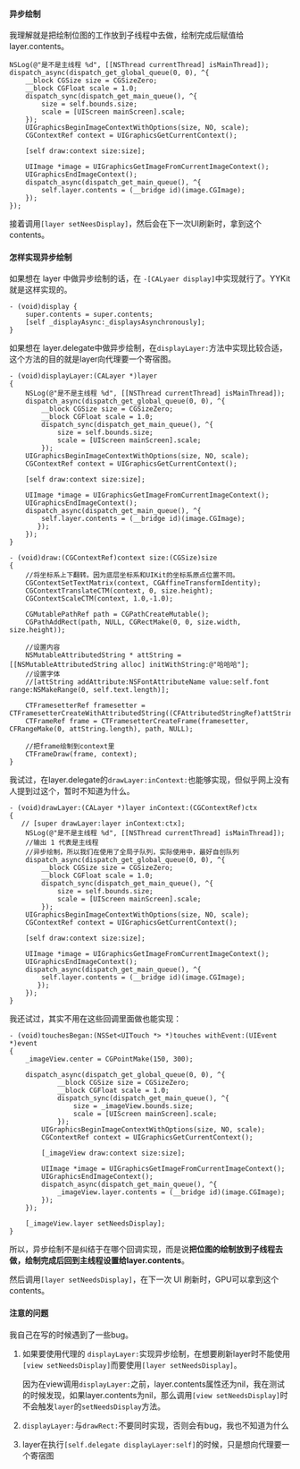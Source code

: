 #### 异步绘制

我理解就是把绘制位图的工作放到子线程中去做，绘制完成后赋值给layer.contents。

```objc
NSLog(@"是不是主线程 %d", [[NSThread currentThread] isMainThread]);
dispatch_async(dispatch_get_global_queue(0, 0), ^{
    __block CGSize size = CGSizeZero;
    __block CGFloat scale = 1.0;
    dispatch_sync(dispatch_get_main_queue(), ^{
        size = self.bounds.size;
        scale = [UIScreen mainScreen].scale;
    });
    UIGraphicsBeginImageContextWithOptions(size, NO, scale);
    CGContextRef context = UIGraphicsGetCurrentContext();

    [self draw:context size:size];

    UIImage *image = UIGraphicsGetImageFromCurrentImageContext();
    UIGraphicsEndImageContext();
    dispatch_async(dispatch_get_main_queue(), ^{
        self.layer.contents = (__bridge id)(image.CGImage);
    });
});
```

接着调用`[layer setNeesDisplay]`，然后会在下一次UI刷新时，拿到这个contents。

#### 怎样实现异步绘制

如果想在 layer 中做异步绘制的话，在 `-[CALyaer display]`中实现就行了。YYKit 就是这样实现的。

```objc
- (void)display {
    super.contents = super.contents;
    [self _displayAsync:_displaysAsynchronously];
}
```

如果想在 layer.delegate中做异步绘制，在`displayLayer:`方法中实现比较合适，这个方法的目的就是layer向代理要一个寄宿图。

```objc
- (void)displayLayer:(CALayer *)layer
{
    NSLog(@"是不是主线程 %d", [[NSThread currentThread] isMainThread]);
    dispatch_async(dispatch_get_global_queue(0, 0), ^{
        __block CGSize size = CGSizeZero;
        __block CGFloat scale = 1.0;
        dispatch_sync(dispatch_get_main_queue(), ^{
            size = self.bounds.size;
            scale = [UIScreen mainScreen].scale;
        });
    UIGraphicsBeginImageContextWithOptions(size, NO, scale);
    CGContextRef context = UIGraphicsGetCurrentContext();

    [self draw:context size:size];

    UIImage *image = UIGraphicsGetImageFromCurrentImageContext();
    UIGraphicsEndImageContext();
    dispatch_async(dispatch_get_main_queue(), ^{
        self.layer.contents = (__bridge id)(image.CGImage);
       });
    });
}

- (void)draw:(CGContextRef)context size:(CGSize)size
{
    //将坐标系上下翻转。因为底层坐标系和UIKit的坐标系原点位置不同。
    CGContextSetTextMatrix(context, CGAffineTransformIdentity);
    CGContextTranslateCTM(context, 0, size.height);
    CGContextScaleCTM(context, 1.0,-1.0);
    
    CGMutablePathRef path = CGPathCreateMutable();
    CGPathAddRect(path, NULL, CGRectMake(0, 0, size.width, size.height));
    
    //设置内容
    NSMutableAttributedString * attString = [[NSMutableAttributedString alloc] initWithString:@"哈哈哈"];
    //设置字体
    //[attString addAttribute:NSFontAttributeName value:self.font range:NSMakeRange(0, self.text.length)];
    
    CTFramesetterRef framesetter = CTFramesetterCreateWithAttributedString((CFAttributedStringRef)attString);
    CTFrameRef frame = CTFramesetterCreateFrame(framesetter, CFRangeMake(0, attString.length), path, NULL);
    
    //把frame绘制到context里
    CTFrameDraw(frame, context);
}
```

我试过，在layer.delegate的`drawLayer:inContext:`也能够实现，但似乎网上没有人提到过这个，暂时不知道为什么。

```objc
- (void)drawLayer:(CALayer *)layer inContext:(CGContextRef)ctx
{
   // [super drawLayer:layer inContext:ctx];
    NSLog(@"是不是主线程 %d", [[NSThread currentThread] isMainThread]);
    //输出 1 代表是主线程
    //异步绘制，所以我们在使用了全局子队列，实际使用中，最好自创队列
    dispatch_async(dispatch_get_global_queue(0, 0), ^{
        __block CGSize size = CGSizeZero;
        __block CGFloat scale = 1.0;
        dispatch_sync(dispatch_get_main_queue(), ^{
            size = self.bounds.size;
            scale = [UIScreen mainScreen].scale;
        });
    UIGraphicsBeginImageContextWithOptions(size, NO, scale);
    CGContextRef context = UIGraphicsGetCurrentContext();

    [self draw:context size:size];

    UIImage *image = UIGraphicsGetImageFromCurrentImageContext();
    UIGraphicsEndImageContext();
    dispatch_async(dispatch_get_main_queue(), ^{
        self.layer.contents = (__bridge id)(image.CGImage);
       });
    });
}
```

我还试过，其实不用在这些回调里面做也能实现：

```objc
- (void)touchesBegan:(NSSet<UITouch *> *)touches withEvent:(UIEvent *)event
{
    _imageView.center = CGPointMake(150, 300);
    
    dispatch_async(dispatch_get_global_queue(0, 0), ^{
            __block CGSize size = CGSizeZero;
            __block CGFloat scale = 1.0;
            dispatch_sync(dispatch_get_main_queue(), ^{
                size = _imageView.bounds.size;
                scale = [UIScreen mainScreen].scale;
            });
        UIGraphicsBeginImageContextWithOptions(size, NO, scale);
        CGContextRef context = UIGraphicsGetCurrentContext();
    
        [_imageView draw:context size:size];
    
        UIImage *image = UIGraphicsGetImageFromCurrentImageContext();
        UIGraphicsEndImageContext();
        dispatch_async(dispatch_get_main_queue(), ^{
            _imageView.layer.contents = (__bridge id)(image.CGImage);
        });
    });
    
    [_imageView.layer setNeedsDisplay];
}
```

所以，异步绘制不是纠结于在哪个回调实现，而是说**把位图的绘制放到子线程去做，绘制完成后回到主线程设置给layer.contents**。

然后调用`[layer setNeedsDisplay]`，在下一次 UI 刷新时，GPU可以拿到这个contents。

#### 注意的问题

我自己在写的时候遇到了一些bug。

1. 如果要使用代理的 `displayLayer:`实现异步绘制，在想要刷新layer时不能使用 `[view setNeedsDisplay]`而要使用`[layer setNeedsDisplay]`。

   因为在view调用`displayLayer:`之前，layer.contents属性还为nil，我在测试的时候发现，如果layer.contents为nil，那么调用`[view setNeedsDisplay]`时不会触发`layer`的`setNeedsDisplay`方法。

2. `displayLayer:`与`drawRect:`不要同时实现，否则会有bug，我也不知道为什么

3. layer在执行`[self.delegate displayLayer:self]`的时候，只是想向代理要一个寄宿图

